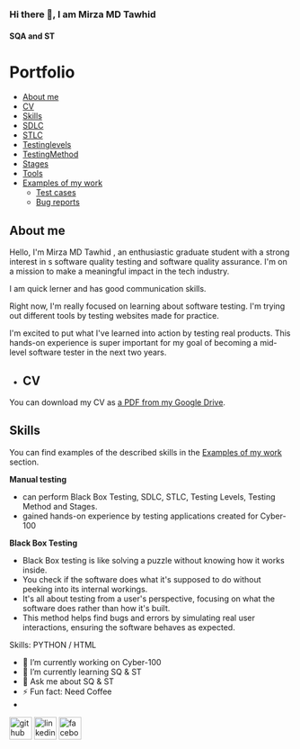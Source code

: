 ### Hi there 👋, I am Mirza MD Tawhid


#### SQA and ST 

# Portfolio
- [About me](#about-me)
- [CV](#cv)
- [Skills](#skills)
- [SDLC](#SDLC)
- [STLC](#STLC)
- [Testinglevels](#Testing_levels)
- [TestingMethod](#Testing_Method)
- [Stages](#Stages)
- [Tools](#tools)
- [Examples of my work](#examples-of-my-work)
  * [Test cases](#test-cases)
  * [Bug reports](#bug-reports)
    


## About me

Hello, I'm Mirza MD Tawhid , an enthusiastic graduate student with a strong interest in s software quality testing and software quality assurance. I'm on a mission to make a meaningful impact in the tech industry.

I am quick lerner and has good communication skills.

Right now, I'm really focused on learning about software testing. I'm  trying out different tools by testing websites made for practice.

I'm excited to put what I've learned into action by testing real products. This hands-on experience is super important for my goal of becoming a mid-level software tester in the next two years.

- ## CV

  
You can download my CV as [a PDF from my Google Drive](https://drive.google.com/file/d/1eeEUf1BZsGPtO_L58q95h1UJWZyvU93q/view?usp=sharing).


## Skills

You can find examples of the described skills in the [Examples of my work](#examples-of-my-work) section.


__Manual testing__
  * can perform Black Box Testing, SDLC, STLC, Testing Levels, Testing Method and Stages.
  * gained hands-on experience by testing applications created for Cyber-100

__Black Box Testing__
* Black Box testing is like solving a puzzle without knowing how it works inside.
* You check if the software does what it's supposed to do without peeking into its internal workings.
* It's all about testing from a user's perspective, focusing on what the software does rather than how it's built.
* This method helps find bugs and errors by simulating real user interactions, ensuring the software behaves as expected.





Skills: PYTHON / HTML 

- 🔭 I’m currently working on Cyber-100 
- 🌱 I’m currently learning SQ & ST 
- 💬 Ask me about SQ & ST 
- ⚡ Fun fact: Need Coffee
- 
[<img src='https://cdn.jsdelivr.net/npm/simple-icons@3.0.1/icons/github.svg' alt='github' height='40'>](https://github.com/tawhidmirza)  [<img src='https://cdn.jsdelivr.net/npm/simple-icons@3.0.1/icons/linkedin.svg' alt='linkedin' height='40'>](https://www.linkedin.com/in/https://www.linkedin.com/in/mirza-tawhid-a548091bb//)  [<img src='https://cdn.jsdelivr.net/npm/simple-icons@3.0.1/icons/facebook.svg' alt='facebook' height='40'>](https://www.facebook.com/https://www.facebook.com/mehmed.hossain.tbf/)  

